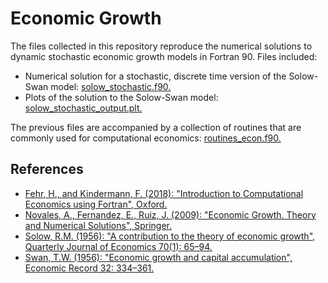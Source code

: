 # Economic Growth
The files collected in this repository reproduce the numerical solutions to dynamic stochastic economic growth models in Fortran 90. Files included:
- Numerical solution for a stochastic, discrete time version of the Solow-Swan model: [solow_stochastic.f90.](https://github.com/montesinosmv/economic_growth/blob/master/solow_stochastic.f90)
- Plots of the solution to the Solow-Swan model: [solow_stochastic_output.plt.](https://github.com/montesinosmv/economic_growth/blob/master/solow_stochastic_output.plt)

The previous files are accompanied by a collection of routines that are commonly used for computational economics: [routines_econ.f90.](https://github.com/montesinosmv/economic_growth/blob/master/routines_econ.f90)

## References
- [Fehr, H., and Kindermann, F. (2018): "Introduction to Computational Economics using Fortran", Oxford.](https://www.ce-fortran.com/)
- [Novales, A., Fernandez, E., Ruiz, J. (2009): "Economic Growth. Theory and Numerical Solutions", Springer.](https://www.springer.com/gp/book/9783540686699)
- [Solow, R.M. (1956): "A contribution to the theory of economic growth", Quarterly Journal of Economics 70(1): 65–94.](https://academic.oup.com/qje/article-abstract/70/1/65/1903777?redirectedFrom=fulltext)
- [Swan, T.W. (1956): "Economic growth and capital accumulation", Economic Record 32: 334–361.](https://onlinelibrary.wiley.com/doi/abs/10.1111/j.1475-4932.1956.tb00434.x)
